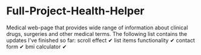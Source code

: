 # Full-Project-Health-Helper
Medical web-page that provides wide range of information about clinical drugs, surgeries and other medical terms. The following list contains the updates I've finished so far:
scroll effect ✔
list items functionality ✔
contact form ✔
bmi calculator  ✔
